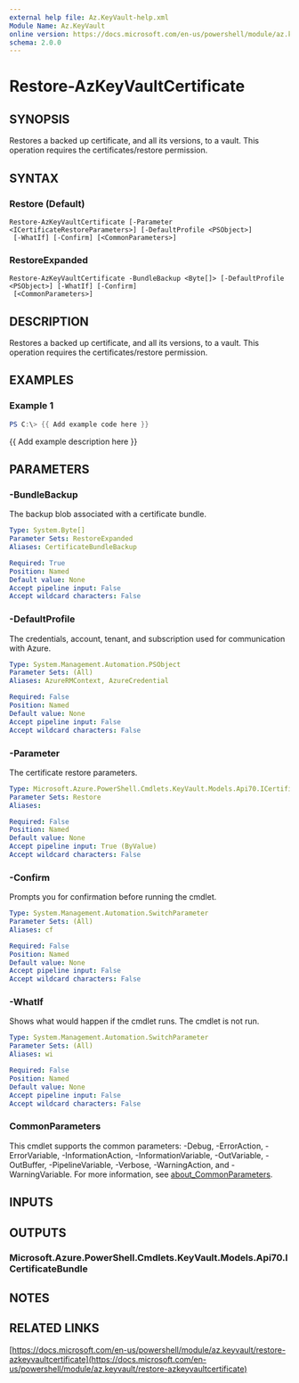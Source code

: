 ```yaml
---
external help file: Az.KeyVault-help.xml
Module Name: Az.KeyVault
online version: https://docs.microsoft.com/en-us/powershell/module/az.keyvault/restore-azkeyvaultcertificate
schema: 2.0.0
---
```


# Restore-AzKeyVaultCertificate

## SYNOPSIS
Restores a backed up certificate, and all its versions, to a vault.
This operation requires the certificates/restore permission.

## SYNTAX

### Restore (Default)
```
Restore-AzKeyVaultCertificate [-Parameter <ICertificateRestoreParameters>] [-DefaultProfile <PSObject>]
 [-WhatIf] [-Confirm] [<CommonParameters>]
```

### RestoreExpanded
```
Restore-AzKeyVaultCertificate -BundleBackup <Byte[]> [-DefaultProfile <PSObject>] [-WhatIf] [-Confirm]
 [<CommonParameters>]
```

## DESCRIPTION
Restores a backed up certificate, and all its versions, to a vault.
This operation requires the certificates/restore permission.

## EXAMPLES

### Example 1
```powershell
PS C:\> {{ Add example code here }}
```

{{ Add example description here }}

## PARAMETERS

### -BundleBackup
The backup blob associated with a certificate bundle.

```yaml
Type: System.Byte[]
Parameter Sets: RestoreExpanded
Aliases: CertificateBundleBackup

Required: True
Position: Named
Default value: None
Accept pipeline input: False
Accept wildcard characters: False
```

### -DefaultProfile
The credentials, account, tenant, and subscription used for communication with Azure.

```yaml
Type: System.Management.Automation.PSObject
Parameter Sets: (All)
Aliases: AzureRMContext, AzureCredential

Required: False
Position: Named
Default value: None
Accept pipeline input: False
Accept wildcard characters: False
```

### -Parameter
The certificate restore parameters.

```yaml
Type: Microsoft.Azure.PowerShell.Cmdlets.KeyVault.Models.Api70.ICertificateRestoreParameters
Parameter Sets: Restore
Aliases:

Required: False
Position: Named
Default value: None
Accept pipeline input: True (ByValue)
Accept wildcard characters: False
```

### -Confirm
Prompts you for confirmation before running the cmdlet.

```yaml
Type: System.Management.Automation.SwitchParameter
Parameter Sets: (All)
Aliases: cf

Required: False
Position: Named
Default value: None
Accept pipeline input: False
Accept wildcard characters: False
```

### -WhatIf
Shows what would happen if the cmdlet runs.
The cmdlet is not run.

```yaml
Type: System.Management.Automation.SwitchParameter
Parameter Sets: (All)
Aliases: wi

Required: False
Position: Named
Default value: None
Accept pipeline input: False
Accept wildcard characters: False
```

### CommonParameters
This cmdlet supports the common parameters: -Debug, -ErrorAction, -ErrorVariable, -InformationAction, -InformationVariable, -OutVariable, -OutBuffer, -PipelineVariable, -Verbose, -WarningAction, and -WarningVariable. For more information, see [about_CommonParameters](http://go.microsoft.com/fwlink/?LinkID=113216).

## INPUTS

## OUTPUTS

### Microsoft.Azure.PowerShell.Cmdlets.KeyVault.Models.Api70.ICertificateBundle
## NOTES

## RELATED LINKS

[https://docs.microsoft.com/en-us/powershell/module/az.keyvault/restore-azkeyvaultcertificate](https://docs.microsoft.com/en-us/powershell/module/az.keyvault/restore-azkeyvaultcertificate)

